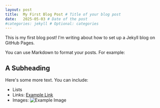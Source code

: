 ```yaml
---
layout: post
title:  My First Blog Post # Title of your blog post
date:   2025-05-03 # Date of the post
#categories: jekyll # Optional: categories
---
```


This is my first blog post!  I'm writing about how to set up a Jekyll blog on GitHub Pages.

You can use Markdown to format your posts.  For example:

## A Subheading

Here's some more text.  You can include:

* Lists
* Links: [Example Link](https://example.com)
* Images: ![Example Image](https://via.placeholder.com/150)
